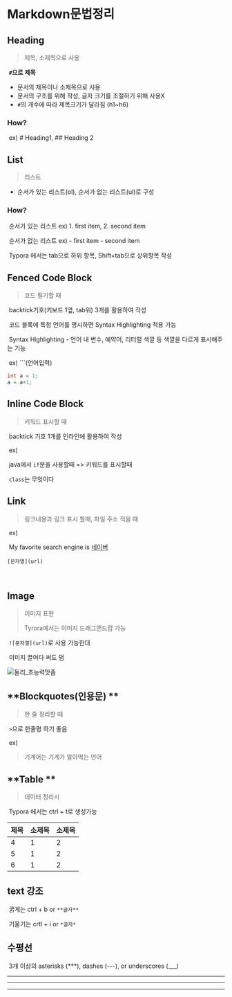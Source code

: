 # Markdown문법정리

## **Heading**

> 제목, 소제목으로 사용

​	 **`#`으로 제목**	

* 문서의 제목이나 소제목으로 사용
* 문서의 구조를 위해 작성, 글자 크기를 조절하기 위해 사용X
* `#`의 개수에 따라 제목크기가 달라짐 (h1~h6)

### **How?**

​	 ex) # Heading1, ## Heading 2



## List

> 리스트

* 순서가 있는 리스트(ol), 순서가 없는 리스트(ul)로 구성	

### **How?**	

​	순서가 있는 리스트 ex) 1. first item, 2. second item

​	순서가 없는 리스트 ex) - first item - second item



​	Typora 에서는 tab으로 하위 항목, Shift+tab으로 상위항목 작성



## **Fenced Code Block**

> 코드 필기할 때

​	backtick기호(키보드 1옆, tab위) 3개를 활용하여 작성

​	코드 블록에 특정 언어를 명시하면 Syntax Highlighting 적용 가능

​	Syntax Highlighting - 언어 내 변수, 예약어, 리터럴 색깔 등 색깔을 다르게 표시해주는 기능

​	ex) ```(언어입력)

```java
int a = 1;
a = a+1;
```



## **Inline Code Block**

> 키워드 표시할 때 

​	backtick 기호 1개를 인라인에 활용하여 작성

​	ex)

​	java에서 `if`문을 사용할때 => 키워드를 표시할때 

​	`class`는 무엇이다

## **Link**

> 링크내용과 링크 표시 할때, 파일 주소 적을 때

​	ex)

​	My favorite search engine is [네이버](www.naver.com)

`[문자열](url)`

​	

## **Image**

> 이미지 표현
>
> Tyrora에서는 이미지 드래그앤드랍 가능

​	`![문자열](url)`로 사용 가능한대

​	이미지 끌어다 써도 댐

![둘리_초능력맛좀](md-images/%EB%91%98%EB%A6%AC_%EC%B4%88%EB%8A%A5%EB%A0%A5%EB%A7%9B%EC%A2%80.JPG)

## **Blockquotes(인용문) **

> 한 줄 정리할 때

​	`>`으로 한줄평 하기 좋음

​	ex)

> 기계어는 기계가 알아먹는 언어



## **Table **

> 데이터 정리시

​	Typora 에서는 ctrl + t로 생성가능

| 제목 | 소제목 | 소제목 |
| ---- | ------ | ------ |
| 4    | 1      | 2      |
| 5    | 1      | 2      |
| 6    | 1      | 2      |



## **text 강조**

​	굵게는 ctrl + b or `**글자**`

​	기울기는 crtl + i or `*글자*`



## 수평선

​	3개 이상의 asterisks (***), dashes (---), or underscores (___)

******************************

-----------------------

________

